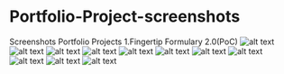 # Portfolio-Project-screenshots
Screenshots Portfolio Projects
1.Fingertip Formulary 2.0(PoC)
![alt text](https://github.com/sunapusiddharth/Portfolio-Project-screenshots/blob/master/screencapture-localhost-3000-2020-06-20-10_44_22.png?raw=true)
![alt text](https://github.com/sunapusiddharth/Portfolio-Project-screenshots/blob/master/screencapture-localhost-3000-one-touch-template-2020-06-20-10_45_12.png?raw=true)
![alt text](https://github.com/sunapusiddharth/Portfolio-Project-screenshots/blob/master/screencapture-localhost-3000-my-sell-sheets-2020-06-20-10_45_39.png?raw=true)
![alt text](https://github.com/sunapusiddharth/Portfolio-Project-screenshots/blob/master/screencapture-localhost-3000-my-orders-2020-06-20-10_46_01.png?raw=true)
![alt text](https://github.com/sunapusiddharth/Portfolio-Project-screenshots/blob/master/screencapture-localhost-3000-search-sell-sheets-2020-06-20-10_46_37.png?raw=true)
![alt text](https://github.com/sunapusiddharth/Portfolio-Project-screenshots/blob/master/screencapture-localhost-3000-support-issues-2020-06-20-10_47_12.png?raw=true)
![alt text](https://github.com/sunapusiddharth/Portfolio-Project-screenshots/blob/master/screencapture-localhost-3000-support-issues-2020-06-20-10_47_40.png?raw=true)
![alt text](https://github.com/sunapusiddharth/Portfolio-Project-screenshots/blob/master/screencapture-localhost-3000-customers-2020-06-20-10_48_35.png?raw=true)
![alt text](https://github.com/sunapusiddharth/Portfolio-Project-screenshots/blob/master/screencapture-localhost-3000-customers-2020-06-20-10_48_59.png?raw=true)
![alt text](https://github.com/sunapusiddharth/Portfolio-Project-screenshots/blob/master/screencapture-localhost-3000-invoice-2020-06-20-10_49_26.png?raw=true)
![alt text](https://github.com/sunapusiddharth/Portfolio-Project-screenshots/blob/master/screencapture-localhost-3000-sales-dashboard-2020-06-20-10_49_47.png?raw=true)

